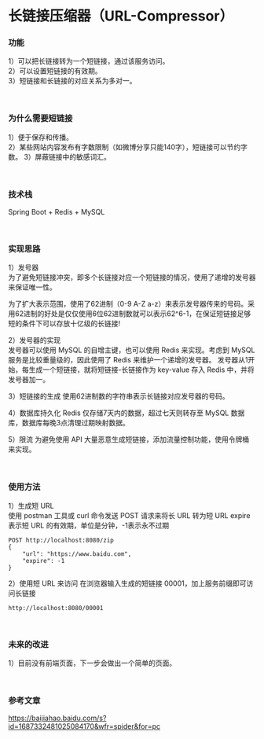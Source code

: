 # 长链接压缩器（URL-Compressor）

### 功能
1）可以把长链接转为一个短链接，通过该服务访问。     
2）可以设置短链接的有效期。  
3）短链接和长链接的对应关系为多对一。

<br/>


### 为什么需要短链接
1）便于保存和传播。  
2）某些网站内容发布有字数限制（如微博分享只能140字），短链接可以节约字数。
3）屏蔽链接中的敏感词汇。

<br/>


### 技术栈
Spring Boot + Redis + MySQL

<br/>


### 实现思路
1）发号器  
为了避免短链接冲突，即多个长链接对应一个短链接的情况，使用了递增的发号器来保证唯一性。  

为了扩大表示范围，使用了62进制（0-9 A-Z a-z）来表示发号器传来的号码。采用62进制的好处是仅仅使用6位62进制数就可以表示62^6-1，在保证短链接足够短的条件下可以存放十亿级的长链接!

2）发号器的实现  
发号器可以使用 MySQL 的自增主键，也可以使用 Redis 来实现。考虑到 MySQL 服务是比较重量级的，因此使用了 Redis 来维护一个递增的发号器。
发号器从1开始，每生成一个短链接，就将短链接-长链接作为 key-value 存入 Redis 中，并将发号器加一。

3）短链接的生成
使用62进制数的字符串表示长链接对应发号器的号码。

4）数据库持久化
Redis 仅存储7天内的数据，超过七天则转存至 MySQL 数据库，数据库每晚3点清理过期映射数据。

5）限流
为避免使用 API 大量恶意生成短链接，添加流量控制功能，使用令牌桶来实现。

<br/>


### 使用方法
1）生成短 URL  
使用 postman 工具或 curl 命令发送 POST 请求来将长 URL 转为短 URL
expire 表示短 URL 的有效期，单位是分钟，-1表示永不过期
```
POST http://localhost:8080/zip
{
    "url": "https://www.baidu.com",
    "expire": -1
}
```

2）使用短 URL 来访问
在浏览器输入生成的短链接 00001，加上服务前缀即可访问长链接
```
http://localhost:8080/00001
```
<br/>



### 未来的改进
1）目前没有前端页面，下一步会做出一个简单的页面。

<br/>


### 参考文章
https://baijiahao.baidu.com/s?id=1687332481025084170&wfr=spider&for=pc

<br/>